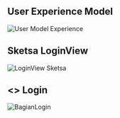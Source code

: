 ﻿## User Experience Model

![User Model Experience](https://github.com/MohFahmi27/PBO-Kelompok-4/blob/master/View/assets/img/UserExperienceModel.jpeg)

## Sketsa LoginView 

![LoginView Sketsa](https://github.com/MohFahmi27/PBO-Kelompok-4/blob/master/View/assets/img/SketsaLoginView.jpg)

## <<screen>> Login

![BagianLogin](https://drive.google.com/file/d/1mFQF6u0ibastu0_YDXDu_iDvukThWjRd/view?usp=sharing)



